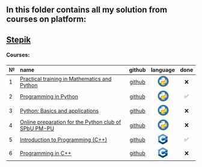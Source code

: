 ## In this folder contains all my solution from courses on platform:
## [Stepik](https://stepik.org/)

#### Courses:
| № | name |  github | language | done |
| :--- | :--- | :---: | :---: | :---: |
| 1 | [Practical training in Mathematics and Python](https://stepik.org/course/3356/info) | [github](https://github.com/Xelerezex/learning-space/tree/learning-space/stepik-courses/stepik-practice-python-math) | [<img src="https://github.com/Xelerezex/account-decoration/blob/main/python-logo-no-name.png" width="60" />](https://www.python.org/) | ❌ |
| 2 | [Programming in Python](https://stepik.org/course/67/info) | [github](https://github.com/Xelerezex/learning-space/tree/learning-space/stepik-courses/stepik-programing-on-python) | [<img src="https://github.com/Xelerezex/account-decoration/blob/main/python-logo-no-name.png" width="60" />](https://www.python.org/) | ✅ |
| 3 | [Python: Basics and applications](https://stepik.org/course/512/info) | [github](https://github.com/Xelerezex/learning-space/tree/learning-space/stepik-courses/stepik-python-basis-%26-application) | [<img src="https://github.com/Xelerezex/account-decoration/blob/main/python-logo-no-name.png" width="60" />](https://www.python.org/) | ❌ |
| 4 | [Online preparation for the Python club of SPbU PM-PU](https://stepik.org/course/74989/info) | [github](https://github.com/Xelerezex/learning-space/tree/learning-space/stepik-courses/stepik-python-spbgu-bot) | [<img src="https://github.com/Xelerezex/account-decoration/blob/main/python-logo-no-name.png" width="60" />](https://www.python.org/) | ❌ |
| 5 | [Introduction to Programming (C++)](https://stepik.org/course/363/info) | [github](https://github.com/Xelerezex/learning-space/tree/learning-space/stepik-courses/stepik-introduction-to-programming-c%2B%2B)  | [<img src="https://github.com/Xelerezex/account-decoration/blob/main/cpp-logo.png" width="25" />](https://en.cppreference.com/w/) | ✅ |
| 6 | [Programming in C++](https://stepik.org/course/7/info) | [github](https://github.com/Xelerezex/learning-space/tree/learning-space/stepik-courses/stepik-programing-on-cpp) | [<img src="https://github.com/Xelerezex/account-decoration/blob/main/cpp-logo.png" width="25" />](https://en.cppreference.com/w/) | ❌ |
